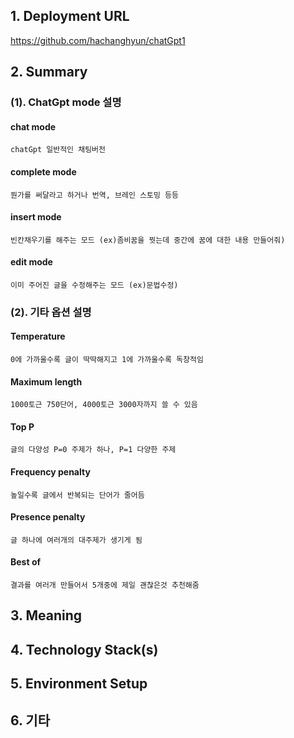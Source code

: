 ## 1. Deployment URL
  https://github.com/hachanghyun/chatGpt1
  
## 2. Summary
### (1). ChatGpt mode 설명
#### chat mode
    chatGpt 일반적인 채팅버전

#### complete mode
    뭔가를 써달라고 하거나 번역, 브레인 스토밍 등등 

#### insert mode 
    빈칸채우기를 해주는 모드 (ex)좀비꿈을 꿧는데 중간에 꿈에 대한 내용 만들어줘)

#### edit mode
    이미 주어진 글을 수정해주는 모드 (ex)문법수정)

### (2). 기타 옵션 설명 
#### Temperature
    0에 가까울수록 글이 딱딱해지고 1에 가까울수록 독창적임

#### Maximum length 
    1000토근 750단어, 4000토근 3000자까지 쓸 수 있음

#### Top P
    글의 다양성 P=0 주제가 하나, P=1 다양한 주제

#### Frequency penalty
    높일수록 글에서 반복되는 단어가 줄어듬 

#### Presence penalty
    글 하나에 여러개의 대주제가 생기게 됨

#### Best of 
    결과를 여러개 만들어서 5개중에 제일 괜찮은것 추천해줌 
    
## 3. Meaning

## 4. Technology Stack(s)

## 5. Environment Setup

## 6. 기타
